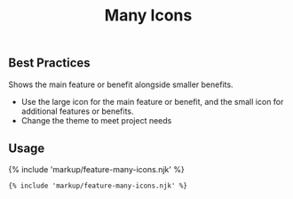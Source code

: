 ﻿---
title: Many Icons
summary: Lots of icons illuminating main and smaller benefits.
tags: feature blocks
layout: guide
eleventyNavigation:
  key: Many Icons
  parent: Feature Blocks
  excerpt: Lots of icons illuminating main and smaller benefits.
  order: 5
  img: /img/illustrations/illus-many-icons.svg
---

## Best Practices

Shows the main feature or benefit alongside smaller benefits.

- Use the large icon for the main feature or benefit, and the small icon for additional features or benefits.
- Change the theme to meet project needs

## Usage

{% include 'markup/feature-many-icons.njk' %}

```html
{% include 'markup/feature-many-icons.njk' %}
```
